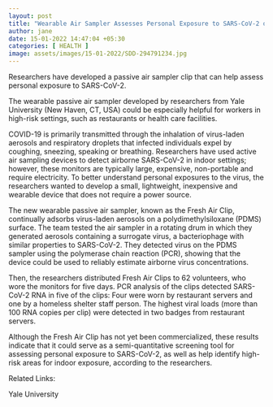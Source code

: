 ```yaml
---
layout: post
title: "Wearable Air Sampler Assesses Personal Exposure to SARS-CoV-2 of Healthcare Workers in High-Risk Settings"
author: jane 
date: 15-01-2022 14:47:04 +05:30 
categories: [ HEALTH ] 
image: assets/images/15-01-2022/SDD-294791234.jpg
---
```

Researchers have developed a passive air sampler clip that can help assess personal exposure to SARS-CoV-2.

The wearable passive air sampler developed by researchers from Yale University (New Haven, CT, USA) could be especially helpful for workers in high-risk settings, such as restaurants or health care facilities.

COVID-19 is primarily transmitted through the inhalation of virus-laden aerosols and respiratory droplets that infected individuals expel by coughing, sneezing, speaking or breathing. Researchers have used active air sampling devices to detect airborne SARS-CoV-2 in indoor settings; however, these monitors are typically large, expensive, non-portable and require electricity. To better understand personal exposures to the virus, the researchers wanted to develop a small, lightweight, inexpensive and wearable device that does not require a power source.

The new wearable passive air sampler, known as the Fresh Air Clip, continually adsorbs virus-laden aerosols on a polydimethylsiloxane (PDMS) surface. The team tested the air sampler in a rotating drum in which they generated aerosols containing a surrogate virus, a bacteriophage with similar properties to SARS-CoV-2. They detected virus on the PDMS sampler using the polymerase chain reaction (PCR), showing that the device could be used to reliably estimate airborne virus concentrations.

Then, the researchers distributed Fresh Air Clips to 62 volunteers, who wore the monitors for five days. PCR analysis of the clips detected SARS-CoV-2 RNA in five of the clips: Four were worn by restaurant servers and one by a homeless shelter staff person. The highest viral loads (more than 100 RNA copies per clip) were detected in two badges from restaurant servers.

Although the Fresh Air Clip has not yet been commercialized, these results indicate that it could serve as a semi-quantitative screening tool for assessing personal exposure to SARS-CoV-2, as well as help identify high-risk areas for indoor exposure, according to the researchers.

Related Links:

Yale University